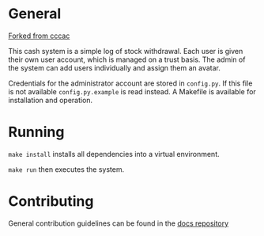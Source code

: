# General

[Forked from cccac](https://gitlab.aachen.ccc.de/mukas/mukas)

This cash system is a simple log of stock withdrawal. Each user is given
their own user account, which is managed on a trust basis. The admin of the
system can add users individually and assign them an avatar.

Credentials for the administrator account are stored in `config.py`.
If this file is not available `config.py.example` is read instead.
A Makefile is available for installation and operation.

# Running
`make install` installs all dependencies into a virtual environment.

`make run` then executes the system.

# Contributing
General contribution guidelines can be found in the [docs repository](https://github.com/FHA-FB5/docs/blob/master/README.md)
